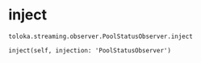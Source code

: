 # inject
`toloka.streaming.observer.PoolStatusObserver.inject`

```
inject(self, injection: 'PoolStatusObserver')
```


